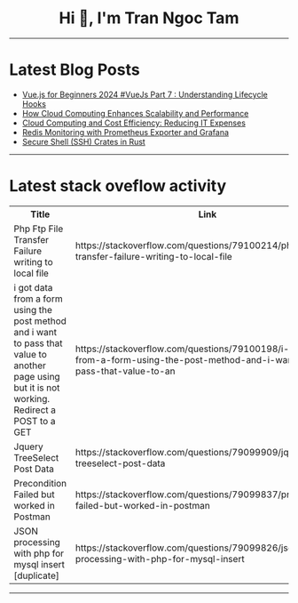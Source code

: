 <h1 align="center">Hi 👋, I'm Tran Ngoc Tam</h1>

---

# Latest Blog Posts 
<!-- BLOG-POST-LIST:START -->
- [Vue.js for Beginners 2024 #VueJs Part 7 : Understanding Lifecycle Hooks](https://dev.to/kyydev/vuejs-for-beginners-2024-vuejs-part-7-understanding-lifecycle-hooks-46jn)
- [How Cloud Computing Enhances Scalability and Performance](https://dev.to/adityabhuyan/how-cloud-computing-enhances-scalability-and-performance-oom)
- [Cloud Computing and Cost Efficiency: Reducing IT Expenses](https://dev.to/adityabhuyan/cloud-computing-and-cost-efficiency-reducing-it-expenses-3pj8)
- [Redis Monitoring with Prometheus Exporter and Grafana](https://dev.to/rslim087a/monitoring-redis-with-prometheus-and-grafana-56pk)
- [Secure Shell &lpar;SSH&rpar; Crates in Rust](https://dev.to/michaelin007/secure-shell-ssh-crates-in-rust-4ggh)
<!-- BLOG-POST-LIST:END -->

---

# Latest stack oveflow activity
<table>
  <tr><th>Title</th><th>Link</th></tr>
  <!-- STACKOVERFLOW:START --><tr><td>Php Ftp File Transfer Failure writing to local file</td><td>https://stackoverflow.com/questions/79100214/php-ftp-file-transfer-failure-writing-to-local-file</td></tr><tr><td>i got data from a form using the post method and i want to pass that value to another page using but it is not working. Redirect a POST to a GET</td><td>https://stackoverflow.com/questions/79100198/i-got-data-from-a-form-using-the-post-method-and-i-want-to-pass-that-value-to-an</td></tr><tr><td>Jquery TreeSelect Post Data</td><td>https://stackoverflow.com/questions/79099909/jquery-treeselect-post-data</td></tr><tr><td>Precondition Failed but worked in Postman</td><td>https://stackoverflow.com/questions/79099837/precondition-failed-but-worked-in-postman</td></tr><tr><td>JSON processing with php for mysql insert [duplicate]</td><td>https://stackoverflow.com/questions/79099826/json-processing-with-php-for-mysql-insert</td></tr><!-- STACKOVERFLOW:END -->
</table>

---


